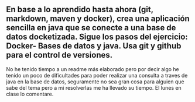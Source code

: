 ## En base a lo aprendido hasta ahora (git, markdown, maven y docker), crea una aplicación sencilla en java que se conecte a una base de datos docketizada. Sigue los pasos del ejercicio: Docker- Bases de datos y java. Usa git y github para el control de versiones.

No he tenido tiempo a un readme más elaborado pero por decir algo he tenido un poco de dificultades para poder realizar una consulta a traves de java en la base de datos, seguramente no sea gran cosa para alguien que sabe del tema pero a mi resolverlas me ha llevado su tiempo. El lunes en clase lo comentare.
